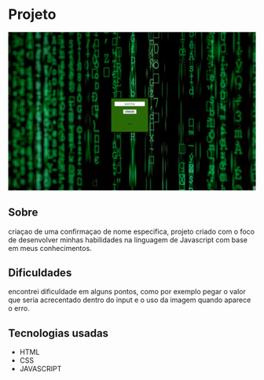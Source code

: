 # Projeto
<img src="design/design.check.gif">

## Sobre
criaçao de uma confirmaçao de nome especifica, projeto criado com o foco de desenvolver minhas habilidades na linguagem de Javascript com base em meus conhecimentos.

## Dificuldades
encontrei dificuldade em alguns pontos, como por exemplo pegar o valor que seria acrecentado dentro do input e o uso da imagem quando aparece o erro.

## Tecnologias usadas
- HTML
- CSS
- JAVASCRIPT